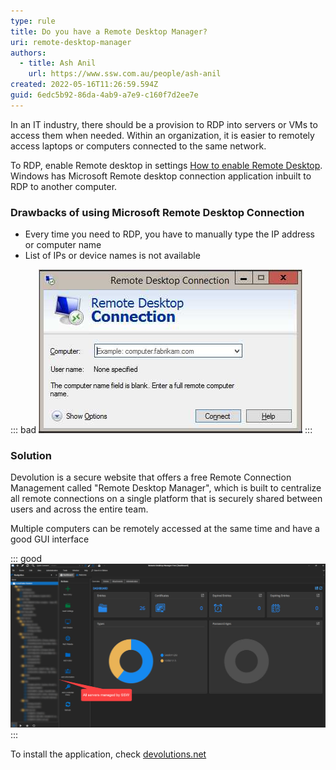 ```yaml
---
type: rule
title: Do you have a Remote Desktop Manager?
uri: remote-desktop-manager
authors:
  - title: Ash Anil
    url: https://www.ssw.com.au/people/ash-anil
created: 2022-05-16T11:26:59.594Z
guid: 6edc5b92-86da-4ab9-a7e9-c160f7d2ee7e
---
```

In an IT industry, there should be a provision to RDP into servers or VMs to access them when needed. Within an organization, it is easier to remotely access laptops or computers connected to the same network.

To RDP, enable Remote desktop in settings [How to enable Remote Desktop](https://support.microsoft.com/en-us/windows/how-to-use-remote-desktop-5fe128d5-8fb1-7a23-3b8a-41e636865e8c). Windows has Microsoft Remote desktop connection application inbuilt to RDP to another computer.

### Drawbacks of using Microsoft Remote Desktop Connection

* Every time you need to RDP, you have to manually type the IP address or computer name
* List of IPs or device names is not available

::: bad
![Figure: Bad example - Default Remote Desktop Connection](rdp_bad.jpg)
:::

### Solution

Devolution is a secure website that offers a free Remote Connection Management called "Remote Desktop Manager", which is built to centralize all remote connections on a single platform that is securely shared between users and across the entire team.

Multiple computers can be remotely accessed at the same time and have a good GUI interface

::: good
![Figure: Good example - Remote Desktop Manager (Devolutions)](rdp_good.jpg)
:::

To install the application, check [devolutions.net](https://devolutions.net/)
